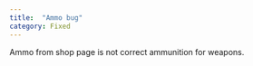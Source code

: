 ```yaml
---
title:  "Ammo bug"
category: Fixed
---
```

Ammo from shop page is not correct ammunition for weapons.

